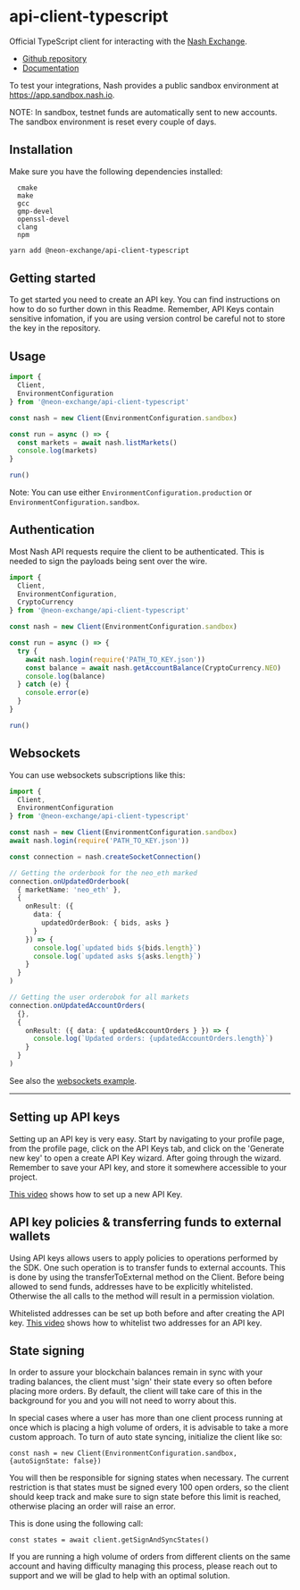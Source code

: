 # api-client-typescript

Official TypeScript client for interacting with the [Nash Exchange](https://nash.io/).

- [Github repository](https://github.com/nash-io/api-client-typescript)
- [Documentation](https://nash-io.github.io/api-client-typescript)

To test your integrations, Nash provides a public sandbox environment at https://app.sandbox.nash.io.

NOTE: In sandbox, testnet funds are automatically sent to new accounts. The sandbox environment is reset every couple of days.

## Installation

Make sure you have the following dependencies installed:

```
  cmake
  make
  gcc
  gmp-devel
  openssl-devel
  clang
  npm
```

```sh
yarn add @neon-exchange/api-client-typescript
```

## Getting started

To get started you need to create an API key. You can find instructions on how to do so further down in this Readme.
Remember, API Keys contain sensitive infomation, if you are using version control be careful not to store the key in the repository.

## Usage

```typescript
import {
  Client,
  EnvironmentConfiguration
} from '@neon-exchange/api-client-typescript'

const nash = new Client(EnvironmentConfiguration.sandbox)

const run = async () => {
  const markets = await nash.listMarkets()
  console.log(markets)
}

run()
```

Note: You can use either `EnvironmentConfiguration.production` or `EnvironmentConfiguration.sandbox`.

## Authentication

Most Nash API requests require the client to be authenticated. This is needed to sign the payloads being sent over the wire.

```typescript
import {
  Client,
  EnvironmentConfiguration,
  CryptoCurrency
} from '@neon-exchange/api-client-typescript'

const nash = new Client(EnvironmentConfiguration.sandbox)

const run = async () => {
  try {
    await nash.login(require('PATH_TO_KEY.json'))
    const balance = await nash.getAccountBalance(CryptoCurrency.NEO)
    console.log(balance)
  } catch (e) {
    console.error(e)
  }
}

run()
```

## Websockets

You can use websockets subscriptions like this:

```typescript
import {
  Client,
  EnvironmentConfiguration
} from '@neon-exchange/api-client-typescript'

const nash = new Client(EnvironmentConfiguration.sandbox)
await nash.login(require('PATH_TO_KEY.json'))

const connection = nash.createSocketConnection()

// Getting the orderbook for the neo_eth marked
connection.onUpdatedOrderbook(
  { marketName: 'neo_eth' },
  {
    onResult: ({
      data: {
        updatedOrderBook: { bids, asks }
      }
    }) => {
      console.log(`updated bids ${bids.length}`)
      console.log(`updated asks ${asks.length}`)
    }
  }
)

// Getting the user orderobok for all markets
connection.onUpdatedAccountOrders(
  {},
  {
    onResult: ({ data: { updatedAccountOrders } }) => {
      console.log(`Updated orders: {updatedAccountOrders.length}`)
    }
  }
)
```

See also the [websockets example](https://github.com/nash-io/api-client-typescript/tree/master/examples/sockets-orderbook).

---

## Setting up API keys

Setting up an API key is very easy. Start by navigating to your profile page, from the profile page, click on the API Keys tab, and click on the 'Generate new key' to open a create API Key wizard.
After going through the wizard. Remember to save your API key, and store it somewhere accessible to your project.

[This video](https://youtu.be/5DQ0PCbCwkI) shows how to set up a new API Key.

## API key policies & transferring funds to external wallets

Using API keys allows users to apply policies to operations performed by the SDK. One such operation is to transfer funds to external accounts. This is done by using the transferToExternal method on the Client.
Before being allowed to send funds, addresses have to be explicitly whitelisted. Otherwise the all calls to the method will result in a permission violation.

Whitelisted addresses can be set up both before and after creating the API key. [This video](https://youtu.be/5hAa3FqknFA) shows how to whitelist two addresses for an API key.

## State signing

In order to assure your blockchain balances remain in sync with your trading balances, the client must 'sign' their state every so often before placing more orders. By default, the client will take care of this in the background for you and you will not need to worry about this.

In special cases where a user has more than one client process running at once which is placing a high volume of orders, it is advisable to take a more custom approach. To turn of auto state syncing, initialize the client like so:

```
const nash = new Client(EnvironmentConfiguration.sandbox, {autoSignState: false})
```

You will then be responsible for signing states when necessary. The current restriction is that states must be signed every 100 open orders, so the client should keep track and make sure to sign state before this limit is reached, otherwise placing an order will raise an error.

This is done using the following call:

```
const states = await client.getSignAndSyncStates()
```

If you are running a high volume of orders from different clients on the same account and having difficulty managing this process, please reach out to support and we will be glad to help with an optimal solution.
